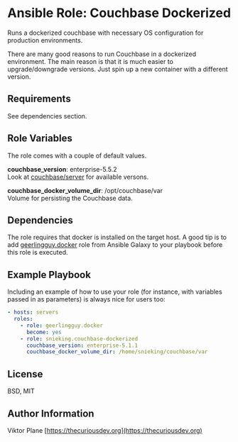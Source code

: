 Ansible Role: Couchbase Dockerized
=========

Runs a dockerized couchbase with necessary OS configuration for production environments.

There are many good reasons to run Couchbase in a dockerized environment. The main reason is that it is much easier to upgrade/downgrade versions. Just spin up a new container with a different version.

Requirements
------------

See dependencies section.

Role Variables
--------------

The role comes with a couple of default values.

**couchbase_version**: enterprise-5.5.2 \
Look at [couchbase/server]() for available versons.

**couchbase_docker_volume_dir**: /opt/couchbase/var \
Volume for persisting the Couchbase data.

Dependencies
------------

The role requires that docker is installed on the target host. A good tip is to add [geerlingguy.docker](https://galaxy.ansible.com/geerlingguy/docker) role from Ansible Galaxy to your playbook before this role is executed.

Example Playbook
----------------

Including an example of how to use your role (for instance, with variables passed in as parameters) is always nice for users too:
```yaml
- hosts: servers
  roles:
    - role: geerlingguy.docker
      become: yes
    - role: snieking.couchbase-dockerized
      couchbase_version: enterprise-5.1.1
      couchbase_docker_volume_dir: /home/snieking/couchbase/var
```

License
-------

BSD, MIT

Author Information
------------------

Viktor Plane [https://thecuriousdev.org](https://thecuriousdev.org)
